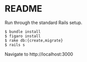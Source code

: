 # README

Run through the standard Rails setup.

```
$ bundle install
$ figaro install
$ rake db:{create,migrate}
$ rails s
```

Navigate to http://localhost:3000
